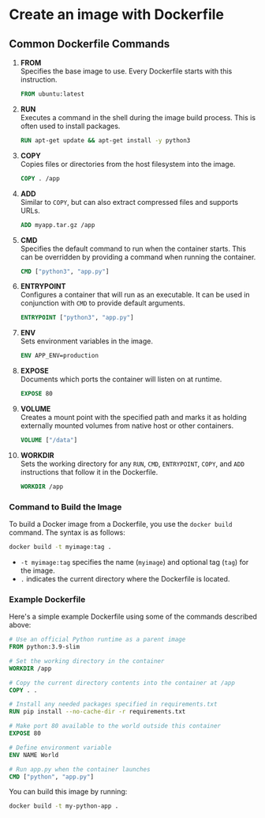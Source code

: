 # Create an image with Dockerfile

## Common Dockerfile Commands

1. **FROM**  
   Specifies the base image to use. Every Dockerfile starts with this instruction.
   
   ```dockerfile
   FROM ubuntu:latest
   ```

2. **RUN**  
   Executes a command in the shell during the image build process. This is often used to install packages.
   
   ```dockerfile
   RUN apt-get update && apt-get install -y python3
   ```

3. **COPY**  
   Copies files or directories from the host filesystem into the image.
   
   ```dockerfile
   COPY . /app
   ```

4. **ADD**  
   Similar to `COPY`, but can also extract compressed files and supports URLs.
   
   ```dockerfile
   ADD myapp.tar.gz /app
   ```

5. **CMD**  
   Specifies the default command to run when the container starts. This can be overridden by providing a command when running the container.
   
   ```dockerfile
   CMD ["python3", "app.py"]
   ```

6. **ENTRYPOINT**  
   Configures a container that will run as an executable. It can be used in conjunction with `CMD` to provide default arguments.
   
   ```dockerfile
   ENTRYPOINT ["python3", "app.py"]
   ```

7. **ENV**  
   Sets environment variables in the image.
   
   ```dockerfile
   ENV APP_ENV=production
   ```

8. **EXPOSE**  
   Documents which ports the container will listen on at runtime.
   
   ```dockerfile
   EXPOSE 80
   ```

9. **VOLUME**  
   Creates a mount point with the specified path and marks it as holding externally mounted volumes from native host or other containers.
   
   ```dockerfile
   VOLUME ["/data"]
   ```

10. **WORKDIR**  
    Sets the working directory for any `RUN`, `CMD`, `ENTRYPOINT`, `COPY`, and `ADD` instructions that follow it in the Dockerfile.
    
    ```dockerfile
    WORKDIR /app
    ```

### Command to Build the Image

To build a Docker image from a Dockerfile, you use the `docker build` command. The syntax is as follows:

```bash
docker build -t myimage:tag .
```

- `-t myimage:tag` specifies the name (`myimage`) and optional tag (`tag`) for the image.
- `.` indicates the current directory where the Dockerfile is located.

### Example Dockerfile

Here's a simple example Dockerfile using some of the commands described above:

```dockerfile
# Use an official Python runtime as a parent image
FROM python:3.9-slim

# Set the working directory in the container
WORKDIR /app

# Copy the current directory contents into the container at /app
COPY . .

# Install any needed packages specified in requirements.txt
RUN pip install --no-cache-dir -r requirements.txt

# Make port 80 available to the world outside this container
EXPOSE 80

# Define environment variable
ENV NAME World

# Run app.py when the container launches
CMD ["python", "app.py"]
```

You can build this image by running:

```bash
docker build -t my-python-app .
```